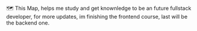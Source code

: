 🗺 This Map, helps me study and get knownledge to be an future fullstack developer, for more updates, im finishing the frontend course, last will be the backend one.
